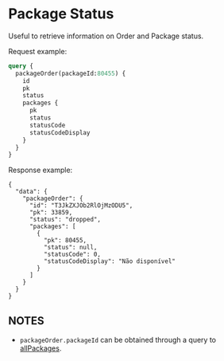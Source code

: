 # Package Status

Useful to retrieve information on Order and Package status.

Request example:

```graphql
query {
  packageOrder(packageId:80455) {
    id
    pk
    status
    packages {
      pk
      status
      statusCode
      statusCodeDisplay
    }
  }
}
```

Response example:

```
{
  "data": {
    "packageOrder": {
      "id": "T3JkZXJOb2RlOjMzODU5",
      "pk": 33859,
      "status": "dropped",
      "packages": [
        {
          "pk": 80455,
          "status": null,
          "statusCode": 0,
          "statusCodeDisplay": "Não disponível"
        }
      ]
    }
  }
}
```

## NOTES

- ```packageOrder.packageId``` can be obtained through a query to [allPackages](/presto/all-packages).
